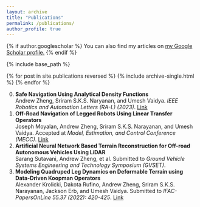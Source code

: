 ```yaml
---
layout: archive
title: "Publications"
permalink: /publications/
author_profile: true
---
```


{% if author.googlescholar %}
  You can also find my articles on <u><a href="{{author.googlescholar}}">my Google Scholar profile</a>.</u>
{% endif %}

{% include base_path %}

{% for post in site.publications reversed %}
  {% include archive-single.html %}
{% endfor %}

<!--## Publications -->
0. **Safe Navigation Using Analytical Density Functions** \
   Andrew Zheng, Sriram S.K.S. Naryanan, and Umesh Vaidya. _IEEE Robotics and Automation Letters (RA-L) (2023)_. [Link]([https://arxiv.org/abs/2306.15830](https://ieeexplore.ieee.org/abstract/document/10238751))
0. **Off-Road Navigation of Legged Robots Using Linear Transfer Operators**\
   Joseph Moyalan, Andrew Zheng, Sriram S.K.S. Narayanan, and Umesh Vaidya. Accepted at _Model, Estimation, and Control Conference (MECC)_. [Link](https://arxiv.org/pdf/2305.02938.pdf)
0. **Artificial Neural Network Based Terrain Reconstruction for Off-road Autonomous Vehicles Using LiDAR** \
   Sarang Sutavani, Andrew Zheng, et al. Submitted to _Ground Vehicle Systems Engineering and Technology Symposium (GVSET)_.
0. **Modeling Quadruped Leg Dynamics on Deformable Terrain using Data-Driven Koopman Operators**\
   Alexander Krolicki, Dakota Rufino, Andrew Zheng, Sriram S.K.S. Narayanan, Jackson Erb, and Umesh Vaidya. Submitted to _IFAC-PapersOnLine 55.37 (2022): 420-425_. [Link](https://www.sciencedirect.com/science/article/pii/S2405896322028622)

